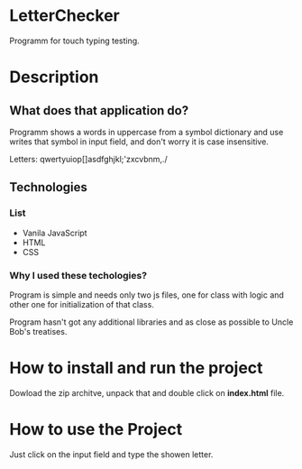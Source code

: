 # LetterChecker

Programm for touch typing testing.

# Description

## What does that application do?

Programm shows a words in uppercase from a symbol dictionary and use writes that symbol in input field, and don't worry it is case insensitive.

Letters: qwertyuiop[]asdfghjkl;'zxcvbnm,./

## Technologies

### List
* Vanila JavaScript
* HTML
* CSS

### Why I used these techologies?

Program is simple and needs only two js files, one for class with logic and other one for initialization of that class.

Program hasn't got any additional libraries and as close as possible to Uncle Bob's treatises.

# How to install and run the project

Dowload the zip architve, unpack that and double click on **index.html** file.

# How to use the Project

Just click on the input field and type the showen letter.